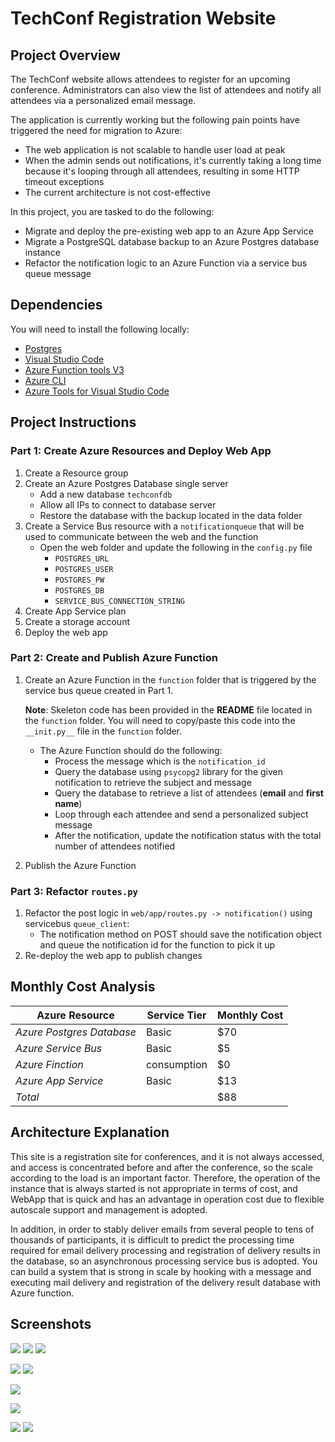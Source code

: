 # TechConf Registration Website

## Project Overview
The TechConf website allows attendees to register for an upcoming conference. Administrators can also view the list of attendees and notify all attendees via a personalized email message.

The application is currently working but the following pain points have triggered the need for migration to Azure:
 - The web application is not scalable to handle user load at peak
 - When the admin sends out notifications, it's currently taking a long time because it's looping through all attendees, resulting in some HTTP timeout exceptions
 - The current architecture is not cost-effective 

In this project, you are tasked to do the following:
- Migrate and deploy the pre-existing web app to an Azure App Service
- Migrate a PostgreSQL database backup to an Azure Postgres database instance
- Refactor the notification logic to an Azure Function via a service bus queue message

## Dependencies

You will need to install the following locally:
- [Postgres](https://www.postgresql.org/download/)
- [Visual Studio Code](https://code.visualstudio.com/download)
- [Azure Function tools V3](https://docs.microsoft.com/en-us/azure/azure-functions/functions-run-local?tabs=windows%2Ccsharp%2Cbash#install-the-azure-functions-core-tools)
- [Azure CLI](https://docs.microsoft.com/en-us/cli/azure/install-azure-cli?view=azure-cli-latest)
- [Azure Tools for Visual Studio Code](https://marketplace.visualstudio.com/items?itemName=ms-vscode.vscode-node-azure-pack)

## Project Instructions

### Part 1: Create Azure Resources and Deploy Web App
1. Create a Resource group
2. Create an Azure Postgres Database single server
   - Add a new database `techconfdb`
   - Allow all IPs to connect to database server
   - Restore the database with the backup located in the data folder
3. Create a Service Bus resource with a `notificationqueue` that will be used to communicate between the web and the function
   - Open the web folder and update the following in the `config.py` file
      - `POSTGRES_URL`
      - `POSTGRES_USER`
      - `POSTGRES_PW`
      - `POSTGRES_DB`
      - `SERVICE_BUS_CONNECTION_STRING`
4. Create App Service plan
5. Create a storage account
6. Deploy the web app

### Part 2: Create and Publish Azure Function
1. Create an Azure Function in the `function` folder that is triggered by the service bus queue created in Part 1.

      **Note**: Skeleton code has been provided in the **README** file located in the `function` folder. You will need to copy/paste this code into the `__init.py__` file in the `function` folder.
      - The Azure Function should do the following:
         - Process the message which is the `notification_id`
         - Query the database using `psycopg2` library for the given notification to retrieve the subject and message
         - Query the database to retrieve a list of attendees (**email** and **first name**)
         - Loop through each attendee and send a personalized subject message
         - After the notification, update the notification status with the total number of attendees notified
2. Publish the Azure Function

### Part 3: Refactor `routes.py`
1. Refactor the post logic in `web/app/routes.py -> notification()` using servicebus `queue_client`:
   - The notification method on POST should save the notification object and queue the notification id for the function to pick it up
2. Re-deploy the web app to publish changes

## Monthly Cost Analysis


| Azure Resource | Service Tier | Monthly Cost |
| ------------ | ------------ | ------------ |
| *Azure Postgres Database* |Basic|     $70        |
| *Azure Service Bus*        |Basic|     $5         |
| *Azure Finction*      |consumption|     $0  |
| *Azure App Service*  |Basic|$13|
| *Total* |     |   $88

## Architecture Explanation
This site is a registration site for conferences, and it is not always accessed, and access is concentrated before and after the conference, so the scale according to the load is an important factor.
Therefore, the operation of the instance that is always started is not appropriate in terms of cost, and WebApp that is quick and has an advantage in operation cost due to flexible autoscale support and management is adopted.

In addition, in order to stably deliver emails from several people to tens of thousands of participants, it is difficult to predict the processing time required for email delivery processing and registration of delivery results in the database, so an asynchronous processing service bus is adopted. You can build a system that is strong in scale by hooking with a message and executing mail delivery and registration of the delivery result database with Azure function.

## Screenshots
![](screenshots/2021-05-23-20-38-36.png)
![](screenshots/2021-05-23-20-40-39.png)
![](screenshots/2021-05-23-20-41-23.png)

![](screenshots/2021-05-23-20-42-54.png)
![](screenshots/2021-05-23-20-46-03.png)

![](screenshots/2021-05-23-20-48-06.png)

![](screenshots/2021-05-23-20-51-10.png)

![](screenshots/2021-05-23-20-55-20.png)
![](screenshots/2021-05-23-20-56-21.png)
